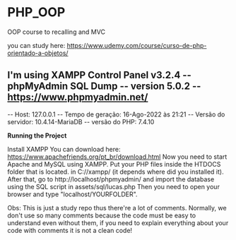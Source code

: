 # PHP_OOP
OOP course to recalling and MVC 

you can study here: https://www.udemy.com/course/curso-de-php-orientado-a-objetos/

I'm using XAMPP Control Panel v3.2.4
-- phpMyAdmin SQL Dump
-- version 5.0.2
-- https://www.phpmyadmin.net/
--
-- Host: 127.0.0.1
-- Tempo de geração: 16-Ago-2022 às 21:21
-- Versão do servidor: 10.4.14-MariaDB
-- versão do PHP: 7.4.10



**Running the Project**

Install XAMPP
You can download here: https://www.apachefriends.org/pt_br/download.html
Now you need to start Apache and MySQL using XAMPP.
Put your PHP files inside the HTDOCS folder that is located. 
in C://xampp/ (it depends where did you installed it).
After that, go to http://localhost/phpmyadmin/ and import the database using the SQL script
in assets/sql/lucas.php
Then you need to open your browser and type "localhost/YOURFOLDER".

Obs: 
This is just a study repo thus there're a lot of comments.
Normally, we don't use so many comments because the code must be easy to understand even without them, if you need to explain everything about your code with comments it is not a clean code!
